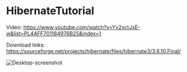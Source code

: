 # HibernateTutorial

Video:
https://www.youtube.com/watch?v=Yv2xctJxE-w&list=PL4AFF701184976B25&index=1

Download links:
https://sourceforge.net/projects/hibernate/files/hibernate3/3.6.10.Final/


![Desktop-screenshot](https://user-images.githubusercontent.com/2530543/184543962-813b7744-695a-4f1b-80ff-2a61b6c94e9d.png)


